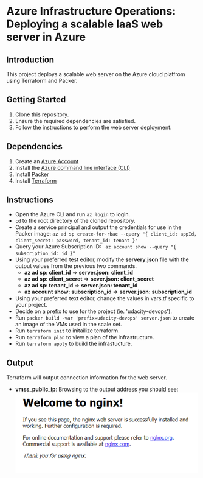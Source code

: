 # Azure Infrastructure Operations: Deploying a scalable IaaS web server in Azure

## Introduction
This project deploys a scalable web server on the Azure cloud platfrom using Terraform and Packer.

## Getting Started
1. Clone this repository.
2. Ensure the required dependencies are satisfied.
3. Follow the instructions to perform the web server deployment.

## Dependencies
1. Create an [Azure Account](https://portal.azure.com) 
2. Install the [Azure command line interface (CLI)](https://docs.microsoft.com/en-us/cli/azure/install-azure-cli?view=azure-cli-latest)
3. Install [Packer](https://www.packer.io/downloads)
4. Install [Terraform](https://www.terraform.io/downloads.html)

## Instructions
* Open the Azure CLI and run ```az login``` to login.
* ```cd``` to the root directory of the cloned repository.
* Create a service principal and output the credentials for use in the Packer image:
    ```az ad sp create-for-rbac --query "{ client_id: appId, client_secret: password, tenant_id: tenant }"```
* Query your Azure Subscription ID:
    ``` az account show --query "{ subscription_id: id }"```
* Using your preferred test editor, modify the **servery.json** file with the output values from the previous two commands.
    * **az ad sp: client_id** => **server.json: client_id** 
    * **az ad sp: client_secret** => **sever.json: client_secret**
    * **az ad sp: tenant_id** => **server.json: tenant_id**
    * **az account show: subscription_id** => **server.json: subscription_id**
* Using your preferred text editor, change the values in vars.tf specific to your project.
* Decide on a prefix to use for the project (ie. 'udacity-devops').
* Run ```packer build -var 'prefix=udacity-devops' server.json``` to create an image of the VMs used in the scale set.
* Run ```terraform init``` to initailize terraform.
* Run ```terraform plan``` to view a plan of the infrastructure.
* Run ```terraform apply``` to build the infrastucture.

## Output
Terraform will output connection information for the web server.
* **vmss_public_ip**: Browsing to the output address you should see:
![welcome](welcome.PNG "welcome")

